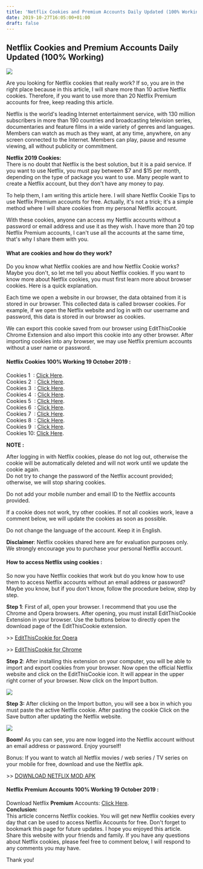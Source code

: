 ```yaml
---
title: 'Netflix Cookies and Premium Accounts Daily Updated (100% Working)'
date: 2019-10-27T16:05:00+01:00
draft: false
---
```


Netflix Cookies and Premium Accounts Daily Updated (100% Working)
-----------------------------------------------------------------

[![](https://1.bp.blogspot.com/-sGqnkLTy_8U/Xasl1tcTAII/AAAAAAAABig/CrZgJ6RHSoA6VqYmWZQoWmM2hXCOjgjHwCLcBGAsYHQ/s640/netflix%2Bcover.jpg)](https://1.bp.blogspot.com/-sGqnkLTy_8U/Xasl1tcTAII/AAAAAAAABig/CrZgJ6RHSoA6VqYmWZQoWmM2hXCOjgjHwCLcBGAsYHQ/s1600/netflix%2Bcover.jpg)

  
  
Are you looking for Netflix cookies that really work? If so, you are in the right place because in this article, I will share more than 10 active Netflix cookies. Therefore, if you want to use more than 20 Netflix Premium accounts for free, keep reading this article.  
  
Netflix is the world's leading Internet entertainment service, with 130 million subscribers in more than 190 countries and broadcasting television series, documentaries and feature films in a wide variety of genres and languages. Members can watch as much as they want, at any time, anywhere, on any screen connected to the Internet. Members can play, pause and resume viewing, all without publicity or commitment.  
  
**Netflix 2019 Cookies:**  
There is no doubt that Netflix is the best solution, but it is a paid service. If you want to use Netflix, you must pay between $7 and $15 per month, depending on the type of package you want to use. Many people want to create a Netflix account, but they don't have any money to pay.  
  
To help them, I am writing this article here. I will share Netflix Cookie Tips to use Netflix Premium accounts for free. Actually, it's not a trick; it's a simple method where I will share cookies from my personal Netflix account.  
  
With these cookies, anyone can access my Netflix accounts without a password or email address and use it as they wish. I have more than 20 top Netflix Premium accounts, I can't use all the accounts at the same time, that's why I share them with you.  

#### What are cookies and how do they work?

Do you know what Netflix cookies are and how Netflix Cookie works? Maybe you don't, so let me tell you about Netflix cookies. If you want to know more about Netflix cookies, you must first learn more about browser cookies. Here is a quick explanation.  
  
Each time we open a website in our browser, the data obtained from it is stored in our browser. This collected data is called browser cookies. For example, if we open the Netflix website and log in with our username and password, this data is stored in our browser as cookies.  
  
We can export this cookie saved from our browser using EditThisCookie Chrome Extension and also import this cookie into any other browser. After importing cookies into any browser, we may use Netflix premium accounts without a user name or password.  

#### Netflix Cookies 100% Working 19 October 2019 :

Cookies 1  : [Click Here](http://exe.io/NetflixCookies1).  
Cookies 2  : [Click Here](http://exe.io/eyJ5uvA).  
Cookies 3  : [Click Here](http://exe.io/7yDLdTiZ).  
Cookies 4  : [Click Here](http://exe.io/xrL2).  
Cookies 5  : [Click Here](http://exe.io/Om6HPK).  
Cookies 6  : [Click Here](http://exe.io/Jc8X2).  
Cookies 7  : [Click Here](http://exe.io/nMwKWxjk).  
Cookies 8  : [Click Here](http://exe.io/wZ3c0uR).  
Cookies 9  : [Click Here](http://exe.io/twFBIq).  
Cookies 10: [Click Here](http://exe.io/UoM8Dp).  
  
**NOTE :**  
  
After logging in with Netflix cookies, please do not log out, otherwise the cookie will be automatically deleted and will not work until we update the cookie again.  
Do not try to change the password of the Netflix account provided; otherwise, we will stop sharing cookies.  
  
Do not add your mobile number and email ID to the Netflix accounts provided.  
  
If a cookie does not work, try other cookies. If not all cookies work, leave a comment below, we will update the cookies as soon as possible.  
  
Do not change the language of the account. Keep it in English.  
  
**Disclaimer**: Netflix cookies shared here are for evaluation purposes only. We strongly encourage you to purchase your personal Netflix account.  

#### How to access Netflix using cookies : 

So now you have Netflix cookies that work but do you know how to use them to access Netflix accounts without an email address or password? Maybe you know, but if you don't know, follow the procedure below, step by step.  
  
**Step 1**: First of all, open your browser. I recommend that you use the Chrome and Opera browsers. After opening, you must install EditThisCookie Extension in your browser. Use the buttons below to directly open the download page of the EditThisCookie extension.  
  
\>> [EditThisCookie for Opera](http://exe.io/3ppl1XNi)  
  
\>> [EditThisCookie for Chrome](http://exe.io/V1Qhl0t7)  
  
  
**Step 2**: After installing this extension on your computer, you will be able to import and export cookies from your browser. Now open the official Netflix website and click on the EditThisCookie icon. It will appear in the upper right corner of your browser. Now click on the Import button.  
  
  

[![](https://1.bp.blogspot.com/-Ydho-h4M42w/XasVTPqaYNI/AAAAAAAABh8/KC7VCt0ZofY_Ew_1SpSk-AeI_GePwrpdACLcBGAsYHQ/s640/netflix%2B1.jpg)](https://1.bp.blogspot.com/-Ydho-h4M42w/XasVTPqaYNI/AAAAAAAABh8/KC7VCt0ZofY_Ew_1SpSk-AeI_GePwrpdACLcBGAsYHQ/s1600/netflix%2B1.jpg)

  
  
**Step 3:** After clicking on the Import button, you will see a box in which you must paste the active Netflix cookie. After pasting the cookie Click on the Save button after updating the Netflix website.  
  
  

[![](https://1.bp.blogspot.com/-GwSyq7nnETQ/XasV3ChstfI/AAAAAAAABiI/ZJjuhI4KIw8emPNvDXzZO_D71biDHcEAQCEwYBhgL/s640/netflix%2B2.jpg)](https://1.bp.blogspot.com/-GwSyq7nnETQ/XasV3ChstfI/AAAAAAAABiI/ZJjuhI4KIw8emPNvDXzZO_D71biDHcEAQCEwYBhgL/s1600/netflix%2B2.jpg)

  
**Boom!** As you can see, you are now logged into the Netflix account without an email address or password. Enjoy yourself!  
  
Bonus: If you want to watch all Netflix movies / web series / TV series on your mobile for free, download and use the Netflix apk.  
  
  
\>> [DOWNLOAD NETFLIX MOD APK](http://exe.io/XhOT1)  

  

#### Netflix Premium Accounts 100% Working 19 October 2019 :

Download Netflix **Premium** Accounts: [Click Here](https://opaldownloads.com/839907).  
**Conclusion:**  
This article concerns Netflix cookies. You will get new Netflix cookies every day that can be used to access Netflix Accounts for free. Don't forget to bookmark this page for future updates. I hope you enjoyed this article. Share this website with your friends and family. If you have any questions about Netflix cookies, please feel free to comment below, I will respond to any comments you may have.   
  
Thank you!